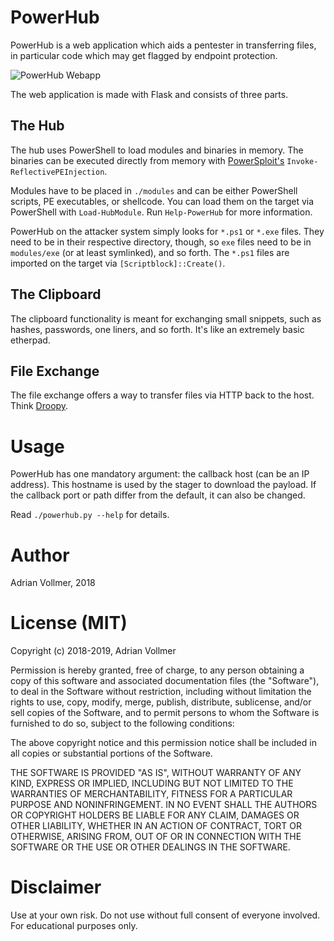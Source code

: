 PowerHub
========

PowerHub is a web application which aids a pentester in transferring files,
in particular code which may get flagged by endpoint protection.


![PowerHub Webapp](https://github.com/AdrianVollmer/PowerHub/blob/master/img/powerhub-webapp.png)

The web application is made with Flask and consists of three parts.


The Hub
-------

The hub uses PowerShell to load modules and binaries in memory. The binaries
can be executed directly from memory with
[PowerSploit's](https://github.com/PowerShellMafia/PowerSploit)
`Invoke-ReflectivePEInjection`.

Modules have to be placed in `./modules` and can be either PowerShell
scripts, PE executables, or shellcode. You can load them on the target via
PowerShell with `Load-HubModule`. Run `Help-PowerHub` for more information.

PowerHub on the attacker system simply looks for `*.ps1` or `*.exe` files.
They need to be in their respective directory, though, so `exe` files need
to be in `modules/exe` (or at least symlinked), and so forth. The `*.ps1`
files are imported on the target via `[Scriptblock]::Create()`.

The Clipboard
-------------

The clipboard functionality is meant for exchanging small snippets, such as
hashes, passwords, one liners, and so forth. It's like an extremely basic
etherpad.

File Exchange
-------------

The file exchange offers a way to transfer files via HTTP back to the host.
Think [Droopy](https://github.com/stackp/Droopy).

Usage
=====

PowerHub has one mandatory argument: the callback host (can be an IP
address). This hostname is used by the stager to download the payload. If
the callback port or path differ from the default, it can also be changed.

Read `./powerhub.py --help` for details.

Author
======

Adrian Vollmer, 2018

License (MIT)
============

Copyright (c) 2018-2019, Adrian Vollmer

Permission is hereby granted, free of charge, to any person obtaining a copy
of this software and associated documentation files (the "Software"), to
deal in the Software without restriction, including without limitation the
rights to use, copy, modify, merge, publish, distribute, sublicense, and/or
sell copies of the Software, and to permit persons to whom the Software is
furnished to do so, subject to the following conditions:

The above copyright notice and this permission notice shall be included in
all copies or substantial portions of the Software.

THE SOFTWARE IS PROVIDED "AS IS", WITHOUT WARRANTY OF ANY KIND, EXPRESS OR
IMPLIED, INCLUDING BUT NOT LIMITED TO THE WARRANTIES OF MERCHANTABILITY,
FITNESS FOR A PARTICULAR PURPOSE AND NONINFRINGEMENT. IN NO EVENT SHALL THE
AUTHORS OR COPYRIGHT HOLDERS BE LIABLE FOR ANY CLAIM, DAMAGES OR OTHER
LIABILITY, WHETHER IN AN ACTION OF CONTRACT, TORT OR OTHERWISE, ARISING
FROM, OUT OF OR IN CONNECTION WITH THE SOFTWARE OR THE USE OR OTHER DEALINGS
IN THE SOFTWARE.

Disclaimer
==========

Use at your own risk. Do not use without full consent of everyone involved.
For educational purposes only.
